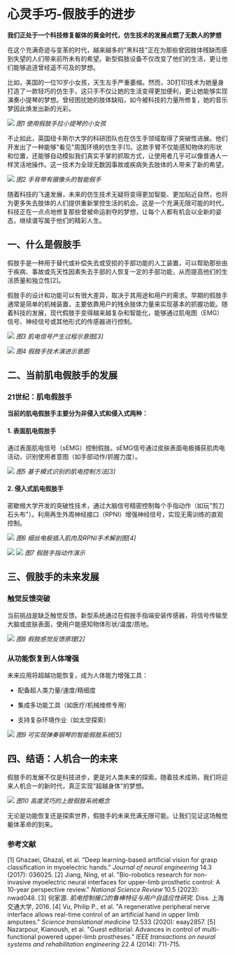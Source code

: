# 心灵手巧-假肢手的进步

**我们正处于一个科技修复躯体的黄金时代，仿生技术的发展点燃了无数人的梦想**

在这个充满奇迹与变革的时代，越来越多的"黑科技"正在为那些曾因肢体残缺而感到失望的人们带来前所未有的希望。新型假肢设备不仅改变了他们的生活，更让他们能够追逐曾经遥不可及的梦想。

比如，美国的一位10岁小女孩，天生左手严重萎缩。然而，3D打印技术为她量身打造了一款轻巧的仿生手，这只手不仅让她的生活变得更加便利，更让她能够实现演奏小提琴的梦想。曾经困扰她的肢体缺陷，如今被科技的力量所修复，她的音乐梦因此焕发出新的光彩。

![](media/image1.png)
*图1 使用假肢手拉小提琴的小女孩*

不止如此，英国纽卡斯尔大学的科研团队也在仿生手领域取得了突破性进展。他们开发出了一种能够"看见"周围环境的仿生手[1]。这款手臂不仅能感知物体的形状和位置，还能够自动模拟我们真实手掌的抓取方式，让使用者几乎可以像普通人一样灵活地操作。这一技术为全球无数因事故或疾病失去肢体的人带来了新的希望。

![](media/image2.png)
*图2 手背带有摄像头的智能假手*

随着科技的飞速发展，未来的仿生技术无疑将变得更加智能、更加贴近自然，也将为更多失去肢体的人们提供重新掌控生活的机会。这是一个充满无限可能的时代，科技正在一点点地修复那些曾被命运剥夺的梦想，让每个人都有机会以全新的姿态，继续谱写属于他们的精彩人生。

## 一、什么是假肢手

假肢手是一种用于替代或补偿失去或受损的手部功能的人工装置，可以帮助那些由于疾病、事故或先天性因素失去手部的人恢复一定的手部功能，从而提高他们的生活质量和独立性[2]。

假肢手的设计和功能可以有很大差异，取决于其用途和用户的需求。早期的假肢手通常是简单的机械装置，主要依靠用户的残余肢体力量来实现基本的抓握功能。随着科技的发展，现代假肢手变得越来越复杂和智能化，能够通过肌电图（EMG）信号、神经信号或其他形式的传感器进行控制。

![](media/image3.png)
*图3 肌电信号产生过程示意图[3]*

![](media/image4.png)
*图4 假肢手技术演进示意图*

## 二、当前肌电假肢手的发展

### 21世纪：肌电假肢手

**当前的肌电假肢手主要分为非侵入式和侵入式两种：**

#### 1. 表面肌电假肢手

通过表面肌电信号（sEMG）控制假肢。sEMG信号通过皮肤表面电极捕获肌肉电活动，识别使用者意图（如手部动作/抓握力度）。

![](media/image5.png)
*图5 基于模式识别的肌电控制方法[3]*

#### 2. 侵入式肌电假肢手

密歇根大学开发的突破性技术，通过大脑信号精密控制每个手指动作（如玩"剪刀石头布"）。利用再生外周神经接口（RPNI）增强神经信号，实现无需训练的直观控制。

![](media/image6.jpeg)
*图6 细丝电极插入肌肉及RPNI手术解剖图[4]*

![](media/image7.gif) ![](media/image8.gif)
*图7 假肢手指动作演示*

## 三、假肢手的未来发展

### 触觉反馈突破

当前挑战是缺乏触觉反馈。新型系统通过在假肢手指端安装传感器，将信号传输至大脑或皮肤表面，使用户能感知物体形状/温度/质地。

![](media/image9.png)
*图8 假肢感觉反馈原理[2]*

### 从功能恢复到人体增强

未来应用将超越功能恢复，成为人体能力增强工具：

* 配备超人类力量/速度/精细度

* 集成多功能工具（如医疗/机械维修专用）

* 支持复杂环境作业（如太空探索）

![](media/image10.png)
*图9 可实现弹奏钢琴的智能假肢系统[5]*

## 四、结语：人机合一的未来

假肢手的发展不仅是科技进步，更是对人类未来的探索。随着技术成熟，我们将迎来人机合一的新时代，真正实现"超越身体"的梦想。

![](media/image11.png)
*图10 高度灵巧的上肢假肢系统概念*

无论是功能恢复还是探索世界，假肢手的未来充满无限可能。让我们见证这场触觉躯体革命的到来。

### 参考文献

[1] Ghazaei, Ghazal, et al. "Deep learning-based artificial vision for grasp classification in myoelectric hands." *Journal of neural engineering* 14.3 (2017): 036025.
[2] Jiang, Ning, et al. "Bio-robotics research for non-invasive myoelectric neural interfaces for upper-limb prosthetic control: A 10-year perspective review." *National Science Review* 10.5 (2023): nwad048.
[3] 何家源. *肌电控制接口的鲁棒特征与用户自适应性研究*. Diss. 上海交通大学, 2016.
[4] Vu, Philip P., et al. "A regenerative peripheral nerve interface allows real-time control of an artificial hand in upper limb amputees." *Science translational medicine* 12.533 (2020): eaay2857.
[5] Nazarpour, Kianoush, et al. "Guest editorial: Advances in control of multi-functional powered upper-limb prostheses." *IEEE transactions on neural systems and rehabilitation engineering* 22.4 (2014): 711-715.
